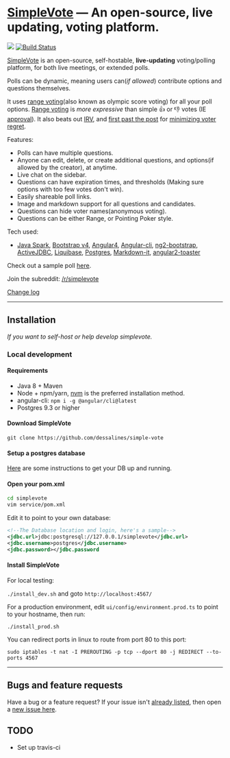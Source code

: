 [SimpleVote](http://simplevote.com) &mdash; An open-source, live updating, voting platform.
==========
![](http://img.shields.io/version/1.1.0.png?color=green)
[![Build Status](https://travis-ci.org/dessalines/simple-vote.svg?branch=master)](https://travis-ci.org/dessalines/simple-vote)

<!---

-->

[SimpleVote](http://simplevote.com) is an open-source, self-hostable, **live-updating** voting/polling platform, for both live meetings, or extended polls. 

Polls can be dynamic, meaning users can(*if allowed*) contribute options and questions themselves.

It uses [range voting](http://rangevoting.org/UniqBest.html)(also known as olympic score voting) for all your poll options. [Range voting](http://rangevoting.org/) is *more expressive* than simple :thumbsup: or :thumbsdown: votes (IE [approval](http://rangevoting.org/AppExec.html)). It also beats out [IRV](http://rangevoting.org/rangeVirv.html), and [first past the post](http://rangevoting.org/Plurality.html) for [minimizing voter regret](http://rangevoting.org/UniqBest.html).

Features:
- Polls can have multiple questions.
- Anyone can edit, delete, or create additional questions, and options(if allowed by the creator), at anytime.
- Live chat on the sidebar. 
- Questions can have expiration times, and thresholds (Making sure options with too few votes don't win). 
- Easily shareable poll links.
- Image and markdown support for all questions and candidates.
- Questions can hide voter names(anonymous voting).
- Questions can be either Range, or Pointing Poker style.

Tech used:
- [Java Spark](https://github.com/perwendel/spark), [Bootstrap v4](https://github.com/twbs/bootstrap), [Angular4](https://github.com/angular/angular), [Angular-cli](https://github.com/angular/angular-cli), [ng2-bootstrap](http://valor-software.com/ng2-bootstrap/), [ActiveJDBC](http://javalite.io/activejdbc), [Liquibase](http://www.liquibase.org/), [Postgres](https://www.postgresql.org/), [Markdown-it](https://github.com/markdown-it/markdown-it), [angular2-toaster](https://github.com/Stabzs/Angular2-Toaster)

Check out a sample poll [here](http://simplevote.com/#/poll/jR).

Join the subreddit: [/r/simplevote](https://www.reddit.com/r/simplevote/)

[Change log](https://github.com/dessalines/simple-vote/issues/closed)

---

## Installation 

*If you want to self-host or help develop simplevote.*

### Local development

#### Requirements
- Java 8 + Maven
- Node + npm/yarn, [nvm](https://github.com/creationix/nvm) is the preferred installation method.
- angular-cli: `npm i -g @angular/cli@latest`
- Postgres 9.3 or higher

#### Download SimpleVote
`git clone https://github.com/dessalines/simple-vote`

#### Setup a postgres database
[Here](https://www.digitalocean.com/community/tutorials/how-to-install-and-use-postgresql-on-ubuntu-16-04) are some instructions to get your DB up and running.

#### Open your pom.xml
```sh
cd simplevote
vim service/pom.xml
```

Edit it to point to your own database:
```xml
<!--The Database location and login, here's a sample-->
<jdbc.url>jdbc:postgresql://127.0.0.1/simplevote</jdbc.url>
<jdbc.username>postgres</jdbc.username>
<jdbc.password></jdbc.password
```

#### Install SimpleVote

For local testing: 

`./install_dev.sh` and goto `http://localhost:4567/`

For a production environment, edit `ui/config/environment.prod.ts` to point to your hostname, then run:

`./install_prod.sh`

You can redirect ports in linux to route from port 80 to this port:

`sudo iptables -t nat -I PREROUTING -p tcp --dport 80 -j REDIRECT --to-ports 4567`

---

## Bugs and feature requests
Have a bug or a feature request? If your issue isn't [already listed](https://github.com/dessalines/simple-vote/issues/), then open a [new issue here](https://github.com/dessalines/simple-vote/issues/new).


## TODO

- Set up travis-ci

